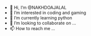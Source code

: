 - 👋 Hi, I’m @NAKHDOAJALAL
- 👀 I’m interested in coding and gaming
- 🌱 I’m currently learning python
- 💞️ I’m looking to collaborate on ...
- 📫 How to reach me ...

<!---
NAKHDOAJALAL/NAKHDOAJALAL is a ✨ special ✨ repository because its `README.md` (this file) appears on your GitHub profile.
You can click the Preview link to take a look at your changes.
--->
